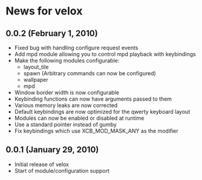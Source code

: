 News for velox
==============

0.0.2 (February 1, 2010)
------------------------
* Fixed bug with handling configure request events
* Add mpd module allowing you to control mpd playback with keybindings
* Make the following modules configurable:
    - layout\_tile
    - spawn (Arbitrary commands can now be configured)
    - wallpaper
    - mpd
* Window border width is now configurable
* Keybinding functions can now have arguments passed to them
* Various memory leaks are now corrected
* Default keybindings are now optimized for the qwerty keyboard layout
* Modules can now be enabled or disabled at runtime
* Use a standard pointer instead of gumby
* Fix keybindings which use XCB\_MOD\_MASK\_ANY as the modifier

0.0.1 (January 29, 2010)
------------------------
* Initial release of velox
* Start of module/configuration support

<!-- vim: set ft=mkd tw=80 spell spelllang=en fo=ctroqln : -->

